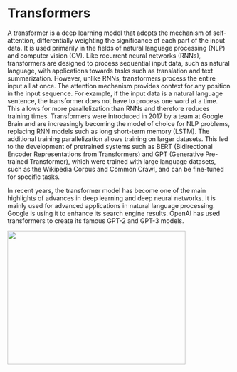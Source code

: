 # Transformers

A transformer is a deep learning model that adopts the mechanism of self-attention, differentially weighting the significance of each part of the input data. It is used primarily in the fields of natural language processing (NLP) and computer vision (CV).
Like recurrent neural networks (RNNs), transformers are designed to process sequential input data, such as natural language, with applications towards tasks such as translation and text summarization. 
However, unlike RNNs, transformers process the entire input all at once. The attention mechanism provides context for any position in the input sequence. For example, if the input data is a natural language sentence,
the transformer does not have to process one word at a time. This allows for more parallelization than RNNs and therefore reduces training times.
Transformers were introduced in 2017 by a team at Google Brain and are increasingly becoming the model of choice for NLP problems, replacing RNN models such as long short-term memory (LSTM). The additional training parallelization allows training on larger datasets.
This led to the development of pretrained systems such as BERT (Bidirectional Encoder Representations from Transformers) and GPT (Generative Pre-trained Transformer), which were trained with large language datasets, such as the Wikipedia Corpus and Common Crawl, and can be fine-tuned for specific tasks.

In recent years, the transformer model has become one of the main highlights of advances in deep learning and deep neural networks. It is mainly used for advanced applications in natural language processing. Google is using it to enhance its search engine results. 
OpenAI has used transformers to create its famous GPT-2 and GPT-3 models.

[<img target="_blank" src="https://www.google.com/imgres?imgurl=https%3A%2F%2Fblog.huawei.com%2Fwp-content%2Fuploads%2F2022%2F01%2F3-1.png&tbnid=VueAhouYqBv04M&vet=12ahUKEwiI89vJ0YH-AhXbmicCHW0xB8gQMygbegUIARDzAQ..i&imgrefurl=https%3A%2F%2Fblog.huawei.com%2F2022%2F02%2F01%2Fspeaking-your-language-transformer-machine-translation%2F&docid=YzDosHakvYpBrM&w=2263&h=1425&q=transformers%20in%20deep%20learning&hl=en&ved=2ahUKEwiI89vJ0YH-AhXbmicCHW0xB8gQMygbegUIARDzAQ" width=400, height=300>](https://www.google.com/imgres?imgurl=https%3A%2F%2Fblog.huawei.com%2Fwp-content%2Fuploads%2F2022%2F01%2F3-1.png&tbnid=VueAhouYqBv04M&vet=12ahUKEwiI89vJ0YH-AhXbmicCHW0xB8gQMygbegUIARDzAQ..i&imgrefurl=https%3A%2F%2Fblog.huawei.com%2F2022%2F02%2F01%2Fspeaking-your-language-transformer-machine-translation%2F&docid=YzDosHakvYpBrM&w=2263&h=1425&q=transformers%20in%20deep%20learning&hl=en&ved=2ahUKEwiI89vJ0YH-AhXbmicCHW0xB8gQMygbegUIARDzAQ)

